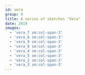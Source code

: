 ```yaml
---
id: vera
group: 9
title: A series of sketches "Vera"
date: 2019
images:
  - 'vera_7 sm:col-span-3'
  - 'vera_6 sm:col-span-3'
  - 'vera_9 sm:col-span-3'
  - 'vera_8 sm:col-span-3'
  - 'vera_4 sm:col-span-3'
  - 'vera_5 sm:col-span-3'
  - 'vera_2 sm:col-span-3'
  - 'vera_3 sm:col-span-3'
---
```

